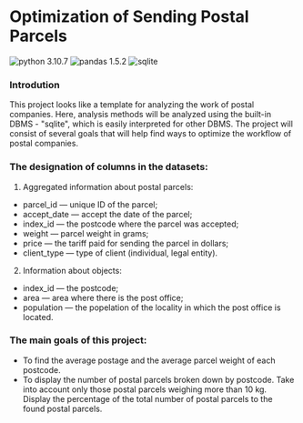 # Optimization of Sending Postal Parcels
![python 3.10.7](https://img.shields.io/pypi/pyversions/pandas?color=green&label=python)
![pandas 1.5.2](https://img.shields.io/badge/pandas-1.5.2-blue)
![sqlite](https://img.shields.io/badge/sqlite-3.37.2-brightgreen)

### **Introdution**
This project looks like a template for analyzing the work of postal companies. Here, analysis methods will be analyzed using the built-in DBMS - "sqlite", which is easily interpreted for other DBMS. The project will consist of several goals that will help find ways to optimize the workflow of postal companies.

### **The designation of columns in the datasets:**
1. Aggregated information about postal parcels:
- parcel_id — unique ID of the parcel;
- accept_date — accept the date of the parcel;
- index_id — the postcode where the parcel was accepted;
- weight — parcel weight in grams;
- price — the tariff paid for sending the parcel in dollars;
- client_type — type of client (individual, legal entity).
2. Information about objects:
- index_id — the postcode;
- area — area where there is the post office;
- population — the popelation of the locality in which the post office is located.

### **The main goals of this project:**
- To find the average postage and the average parcel weight of each postcode.
- To display the number of postal parcels broken down by postcode. Take into account only those postal parcels weighing more than 10 kg. Display the percentage of the total number of postal parcels to the found postal parcels.